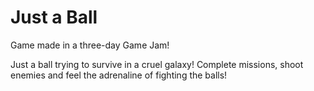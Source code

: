 # Just a Ball
Game made in a three-day Game Jam!

Just a ball trying to survive in a cruel galaxy!
Complete missions, shoot enemies and feel the adrenaline of fighting the balls!
